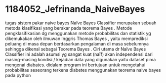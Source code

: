 # 1184052_Jefrinanda_NaiveBayes
tugas sistem pakar naive bayes
Naïve Bayes Classifier merupakan sebuah metoda klasifikasi yang berakar pada teorema Bayes . Metode pengklasifikasian dg menggunakan metode probabilitas dan statistik yg dikemukakan oleh ilmuwan Inggris Thomas Bayes , yaitu memprediksi peluang di masa depan berdasarkan pengalaman di masa sebelumnya sehingga dikenal sebagai Teorema Bayes . Ciri utama dr Naïve Bayes Classifier ini adalah asumsi yg sangat kuat (naïf) akan independensi dari masing-masing kondisi / kejadian
data yang digunakan yaitu dataset pima mengenai diabates. didalam program ini bertujuan untuk mengetahui probabilitas seseorang terkena diabetes menggunakan teorema naive bayes pada python
